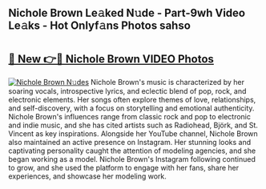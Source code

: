 ## Nichole Brown Le𝚊ked N𝚞de - Part-9wh Video Le𝚊ks - Hot Onlyf𝚊ns Photos sahso

# <h2><a href="http://ab79520.deff.icu/?id=Nichole+Brown">🔗 New 👉🔴 Nichole Brown VIDEO Photos</a></h2>

[![Nichole Brown N𝚞des](https://i.imgur.com/rIISA9y.gif)](http://ab79520.deff.icu/?id=Nichole+Brown)
Nichole Brown's music is characterized by her soaring vocals, introspective lyrics, and eclectic blend of pop, rock, and electronic elements. Her songs often explore themes of love, relationships, and self-discovery, with a focus on storytelling and emotional authenticity. Nichole Brown's influences range from classic rock and pop to electronic and indie music, and she has cited artists such as Radiohead, Björk, and St. Vincent as key inspirations. Alongside her YouTube channel, Nichole Brown also maintained an active presence on Instagram. Her stunning looks and captivating personality caught the attention of modeling agencies, and she began working as a model. Nichole Brown's Instagram following continued to grow, and she used the platform to engage with her fans, share her experiences, and showcase her modeling work.
